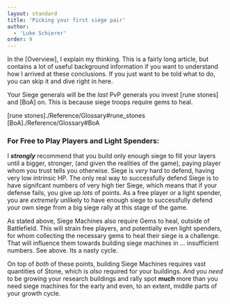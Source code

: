 ```yaml
---
layout: standard
title: 'Picking your first siege pair'
author:
  - 'Luke Schierer'
order: 9
---
```


<aside class="note">
In the [Overview], I explain my thinking. This is a fairly long article, but
contains a lot of useful background information if you want to understand how
I arrived at these conclusions. If you just want to be told what to do, you
can skip it and dive right in here.

[Overview]: ./overview

</aside>

Your Siege generals will be the _last_ PvP generals you invest [rune stones]
and [BoA] on. This is because siege troops require gems to heal.

[rune stones]./Reference/Glossary#rune_stones
[BoA]./Reference/Glossary#BoA

### For Free to Play Players and Light Spenders:

I _**strongly**_ recommend that you build only enough siege to fill your layers until a bigger, stronger, (and given the realities of the game), paying player whom you trust tells you otherwise.  Siege is *very* hard to defend, having very low intrinsic HP.  The only real way to successfully defend Siege is to have signifcant numbers of very high tier Siege, which means that if your defense fails, you give up *lots* of points.  As a free player or a light spender, you are *extremely* unlikely to have enough siege to successfully defend your own siege from a big siege rally at this stage of the game.

As stated above, Siege Machines also require Gems to heal, outside of Battlefield.  This will strain free players, and potentially even light spenders,
for whom collecting the necessary gems to heal their siege is a challenge.  That will influence them towards building siege machines in ... insufficient numbers.  See above. Its a nasty cycle.

On top of *both* of these points, building Siege Machines requires vast quantities of Stone, which is *also* required for your buildings.  And you *need* to be growing your research buildings and rally spot **much** more than you need siege machines for the early and even, to an extent, middle parts of your growth cycle.
